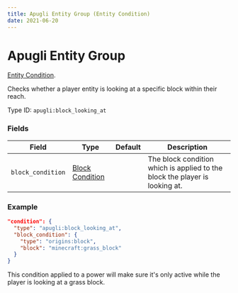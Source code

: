 ```yaml
---
title: Apugli Entity Group (Entity Condition)
date: 2021-06-20
---
```


# Apugli Entity Group

[Entity Condition](../entity_conditions.md).

Checks whether a player entity is looking at a specific block within their reach.

Type ID: `apugli:block_looking_at`

### Fields

Field  | Type | Default | Description
-------|------|---------|-------------
`block_condition` | [Block Condition](https://origins.readthedocs.io/en/latest/block_conditions/) |  | The block condition which is applied to the block the player is looking at.

### Example
```json
"condition": {
  "type": "apugli:block_looking_at",
  "block_condition": {
    "type": "origins:block",
    "block": "minecraft:grass_block"
  }
}
```
This condition applied to a power will make sure it's only active while the player is looking at a grass block.